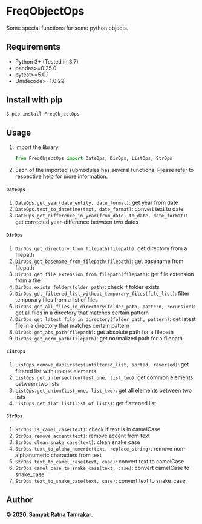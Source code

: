 # FreqObjectOps
Some special functions for some python objects.

## Requirements

* Python 3+ (Tested in 3.7)
* pandas>=0.25.0
* pytest>=5.0.1
* Unidecode>=1.0.22


## Install with pip
```bash
$ pip install FreqObjectOps
```

## Usage
1. Import the library.
    ```python
    from FreqObjectOps import DateOps, DirOps, ListOps, StrOps
    ```
1. Each of the imported submodules has several functions. Please refer to respective help for more information.

#### ```DateOps```
1. ```DateOps.get_year(date_entity, date_format)```: get year from date
1. ```DateOps.text_to_datetime(text, date_format)```: convert text to date
1. ```DateOps.get_difference_in_year(from_date, to_date, date_format)```: get corrected year-difference between two dates
    
#### ```DirOps```
1. ```DirOps.get_directory_from_filepath(filepath)```: get directory from a filepath
1. ```DirOps.get_basename_from_filepath(filepath)```: get basename from filepath
1. ```DirOps.get_file_extension_from_filepath(filepath)```: get file extension from a file
1. ```DirOps.exists_folder(folder_path)```: check if folder exists
1. ```DirOps.get_filtered_list_without_temporary_files(file_list)```: filter temporary files from a list of files
1. ```DirOps.get_all_files_in_directory(folder_path, pattern, recursive)```: get all files in a directory that matches certain pattern
1. ```DirOps.get_latest_file_in_directory(folder_path, pattern)```: get latest file in a directory that matches certain pattern
1. ```DirOps.get_abs_path(filepath)```: get absolute path for a filepath
1. ```DirOps.get_norm_path(filepath)```: get normalized path for a filepath

#### ```ListOps```
1. ```ListOps.remove_duplicates(unfiltered_list, sorted, reversed)```: get filtered list with unique elements
1. ```ListOps.get_intersection(list_one, list_two)```: get common elements between two lists
1. ```ListOps.get_union(list_one, list_two)```: get all elements between two lists
1. ```ListOps.get_flat_list(list_of_lists)```: get flattened list

#### ```StrOps```
1. ```StrOps.is_camel_case(text)```: check if text is in camelCase
1. ```StrOps.remove_accent(text)```: remove accent from text
1. ```StrOps.clean_snake_case(text)```: clean snake case
1. ```StrOps.text_to_alpha_numeric(text, replace_string)```: remove non-alphanumeric characters from text
1. ```StrOps.text_to_camel_case(text, case)```: convert text to camelCase
1. ```StrOps.camel_case_to_snake_case(text, case)```: convert camelCase to snake_case
1. ```StrOps.text_to_snake_case(text, case)```: convert text to snake_case


## Author

**&copy; 2020, [Samyak Ratna Tamrakar](https://www.linkedin.com/in/srtamrakar/)**.
